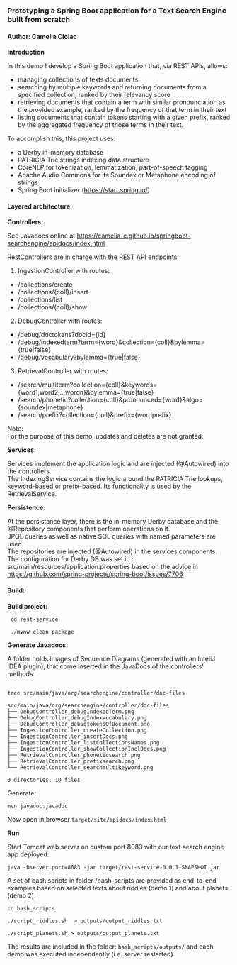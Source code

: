 
### Prototyping a Spring Boot application for a Text Search Engine built from scratch

#### Author: Camelia Ciolac

**Introduction**

In this demo I develop a Spring Boot application that, via REST APIs, allows:  
- managing collections of texts documents 
- searching by multiple keywords and returning documents from a specified collection, ranked by their relevancy score
- retrieving documents that contain a term with similar pronounciation as the provided example, ranked by the frequency of that term in their text
- listing documents that contain tokens starting with a given prefix, ranked by the aggregated frequency of those terms in their text.

To accomplish this, this project uses:  
- a Derby in-memory database
- PATRICIA Trie strings indexing data structure
- CoreNLP for tokenization, lemmatization, part-of-speech tagging
- Apache Audio Commons for its Soundex or Metaphone encoding of strings
- Spring Boot initializer (https://start.spring.io/)


#### Layered architecture:

**Controllers:**

See Javadocs online at https://camelia-c.github.io/springboot-searchengine/apidocs/index.html

RestControllers are in charge with the REST API endpoints:  

1) IngestionController with routes:  

- /collections/create
- /collections/{coll}/insert
- /collections/list
- /collections/{coll}/show

2) DebugController with routes:  

- /debug/doctokens?docid={id}
- /debug/indexedterm?term={word}&collection={coll}&bylemma={true|false}
- /debug/vocabulary?bylemma={true|false}

3) RetrievalController with routes:  

- /search/multiterm?collection={coll}&keywords={word1,word2,..,wordn}&bylemma={true|false}
- /search/phonetic?collection={coll}&pronounced={word}&algo={soundex|metaphone}
- /search/prefix?collection={coll}&prefix={wordprefix}


Note:  
For the purpose of this demo, updates and deletes are not granted.  


**Services:**

Services implement the application logic and are injected (@Autowired) into the controllers.  
The IndexingService contains the logic around the PATRICIA Trie lookups, keyword-based or prefix-based. Its functionality is used by the RetrievalService.  

**Persistence:**

At the persistance layer, there is the in-memory Derby database and the @Repository components that perform operations on it.  
JPQL queries as well as native SQL queries with named parameters are used.  
The repositories are injected (@Autowired) in the services components.  
The configuration for Derby DB was set in :  src/main/resources/application.properties  based on the advice in https://github.com/spring-projects/spring-boot/issues/7706  


#### Build:


**Build project:**

```
 cd rest-service

 ./mvnw clean package

```

**Generate Javadocs:**

A folder holds images of Sequence Diagrams (generated with an InteliJ IDEA plugin), that come inserted in the JavaDocs of the controllers' methods  

```

tree src/main/java/org/searchengine/controller/doc-files

src/main/java/org/searchengine/controller/doc-files
├── DebugController_debugIndexedTerm.png
├── DebugController_debugIndexVocabulary.png
├── DebugController_debugtokensOfDocument.png
├── IngestionController_createCollection.png
├── IngestionController_insertDocs.png
├── IngestionController_listCollectionsNames.png
├── IngestionController_showCollectionInclDocs.png
├── RetrievalController_phoneticsearch.png
├── RetrievalController_prefixsearch.png
└── RetrievalController_searchmultikeyword.png

0 directories, 10 files

```

Generate:  

```
mvn javadoc:javadoc
```

Now open in browser `target/site/apidocs/index.html`   


**Run**

Start Tomcat web server on custom port 8083 with our text search engine app deployed:  

```
java -Dserver.port=8083 -jar target/rest-service-0.0.1-SNAPSHOT.jar
```

A set of bash scripts in folder /bash_scripts are provided as end-to-end examples based on selected texts about riddles (demo 1) and about planets (demo 2):  

```
cd bash_scripts

./script_riddles.sh  > outputs/output_riddles.txt

./script_planets.sh > outputs/output_planets.txt
```

The results are included in the folder: `bash_scripts/outputs/` and each demo was executed independently (i.e. server restarted).  

